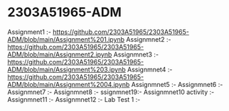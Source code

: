 # 2303A51965-ADM
Assignment1 :- https://github.com/2303A51965/2303A51965-ADM/blob/main/Assignment%201.ipynb
Assignmnet2 :- https://github.com/2303A51965/2303A51965-ADM/blob/main/Assignment2.ipynb
Assignmnet3 :- https://github.com/2303A51965/2303A51965-ADM/blob/main/Assignment%203.ipynb
Assignmnet4 :- https://github.com/2303A51965/2303A51965-ADM/blob/main/Assignment%2004.ipynb
Assignmnet5 :-
Assignmnet6 :-
Assignmnet7 :-
Assignmnet8 :-
ssignmnet19:-
Assignmnet10 activity :-
Assignmnet11 :-
Assignmnet12 :-
Lab Test 1 :-
